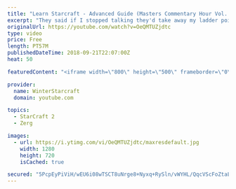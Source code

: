 ```yaml
---
title: "Learn Starcraft - Advanced Guide (Masters Commentary Hour Vol. 1)"
excerpt: "They said if I stopped talking they'd take away my ladder points. Next one I upload will have more terran/toss blame RNGesus."
originalUrl: https://youtube.com/watch?v=OeQMTUZjdtc
type: video
price: Free
length: PT57M
publishedDateTime: 2018-09-21T22:07:00Z
heat: 50

featuredContent: "<iframe width=\"800\" height=\"500\" frameborder=\"0\" src=\"https://www.youtube.com/embed/OeQMTUZjdtc\" allow=\"accelerometer; autoplay; encrypted-media; gyroscope; picture-in-picture\" allowfullscreen></iframe>"

provider:
  name: WinterStarcraft
  domain: youtube.com

topics:
  - StarCraft 2
  - Zerg

images:
  - url: https://i.ytimg.com/vi/OeQMTUZjdtc/maxresdefault.jpg
    width: 1280
    height: 720
    isCached: true

secured: "5PcpEyPiViH/wEU6i08wTSCT8uNrge8+Nyxq+RySln/vWYHL/QqcVScFoZtaLsX+6zA92zI8GVaCwrhob1t5ib/qzgnkL6UaxAkFFIEM2W5IUK21X56GwTKH+XQy+gsU8ykJ4jVXfEpMhQB3ii2r6pKkbJX+L7mavSbplEkAA90pUvjBygglhORUZ8U+BEYcCsquifxIU9gW5F1ynR3VKsuIUw5Ne3EDrJmiZmlgbHcOCuCFkuFKtEMwzGDHfyYyV9QG1TuNvgj05U9P0lYqujd1N4By1t3+mM0san//5ZZByHiao0i4NMfWXfGdIxnFvzpWytOtjkvdWpIFvrWKtYGM8qnf7+P0adtEgMXVoKiWn9ZXtSh/Iab3hgfCsjcJxb8rEHwJY5iPzAN9oIMTjIFhENRCJk4BA44ToSIxlrs=;p7Quv9kYreFJ8+UuBoFULA=="
---
```


